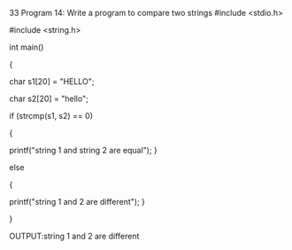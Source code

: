 33 Program 14: Write a program to compare two strings
#include <stdio.h>

#include <string.h>

int main()

{

char s1[20] = "HELLO";

char s2[20] = "hello";

if (strcmp(s1, s2) == 0)

{

printf("string 1 and string 2 are equal");
}

else

{

printf("string 1 and 2 are different");
}

}

OUTPUT:string 1 and 2 are different
